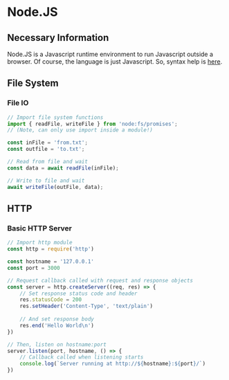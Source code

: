 # Node.JS

## Necessary Information

Node.JS is a Javascript runtime environment to run Javascript outside a browser.
Of course, the language is just Javascript.
So, syntax help is [here](https://wesjenkins.github.io/javascript).

## File System

### File IO

```js
// Import file system functions
import { readFile, writeFile } from 'node:fs/promises';
// (Note, can only use import inside a module!)

const inFile = 'from.txt';
const outfile = 'to.txt';

// Read from file and wait
const data = await readFile(inFile);

// Write to file and wait
await writeFile(outFile, data);
```

## HTTP

### Basic HTTP Server

```js
// Import http module
const http = require('http')

const hostname = '127.0.0.1'
const port = 3000

// Request callback called with request and response objects
const server = http.createServer((req, res) => {
	// Set response status code and header
	res.statusCode = 200
	res.setHeader('Content-Type', 'text/plain')
	
	// And set response body
	res.end('Hello World\n')
})

// Then, listen on hostname:port
server.listen(port, hostname, () => {
	// Callback called when listening starts
	console.log(`Server running at http://${hostname}:${port}/`)
})
```